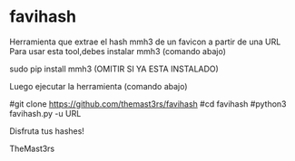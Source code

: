 # favihash
Herramienta que extrae el hash mmh3 de un favicon a partir de una URL
Para usar esta tool,debes instalar mmh3 (comando abajo)

sudo pip install mmh3 (OMITIR SI YA ESTA INSTALADO)

Luego ejecutar la herramienta (comando abajo)

#git clone https://github.com/themast3rs/favihash
#cd favihash
#python3 favihash.py -u URL

Disfruta tus hashes! 

TheMast3rs
